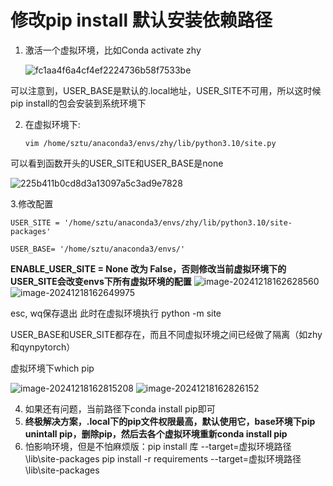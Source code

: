 # 修改pip install 默认安装依赖路径

1. 激活一个虚拟环境，比如Conda activate zhy

   ![fc1aa4f6a4cf4ef2224736b58f7533be](/home/zhy/文档/xwechat_files/wxid_8unpebk656vf12_b2d1/temp/2024-12/RWTemp/9e20f478899dc29eb19741386f9343c8/fc1aa4f6a4cf4ef2224736b58f7533be.jpg)

可以注意到，USER_BASE是默认的.local地址，USER_SITE不可用，所以这时候pip install的包会安装到系统环境下

2. 在虚拟环境下:

   `vim /home/sztu/anaconda3/envs/zhy/lib/python3.10/site.py`

可以看到函数开头的USER_SITE和USER_BASE是none

![225b411b0cd8d3a13097a5c3ad9e7828](/home/zhy/文档/xwechat_files/wxid_8unpebk656vf12_b2d1/temp/2024-12/RWTemp/9e20f478899dc29eb19741386f9343c8/225b411b0cd8d3a13097a5c3ad9e7828.jpg)

3.修改配置

`USER_SITE = '/home/sztu/anaconda3/envs/zhy/lib/python3.10/site-packages'`

`USER_BASE= '/home/sztu/anaconda3/envs/'`

**ENABLE_USER_SITE = None 改为 False，否则修改当前虚拟环境下的USER_SITE会改变envs下所有虚拟环境的配置**
![image-20241218162628560](/home/zhy/.config/Typora/typora-user-images/image-20241218162628560.png)
![image-20241218162649975](/home/zhy/.config/Typora/typora-user-images/image-20241218162649975.png)

esc, wq保存退出
此时在虚拟环境执行 python -m site

USER_BASE和USER_SITE都存在，而且不同虚拟环境之间已经做了隔离（如zhy和qynpytorch）

虚拟环境下which pip

![image-20241218162815208](/home/zhy/.config/Typora/typora-user-images/image-20241218162815208.png)
![image-20241218162826152](/home/zhy/.config/Typora/typora-user-images/image-20241218162826152.png)

4. 如果还有问题，当前路径下conda install pip即可
5. **终极解决方案，.local下的pip文件权限最高，默认使用它，base环境下pip unintall pip，删除pip，然后去各个虚拟环境重新conda install pip**
6. 怕影响环境，但是不怕麻烦版：pip install 库 --target=虚拟环境路径\\lib\\site-packages
                                                         pip install -r requirements --target=虚拟环境路径\\lib\\site-packages   

